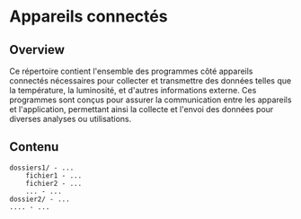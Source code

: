 # Appareils connectés

## Overview
Ce répertoire contient l'ensemble des programmes côté appareils connectés nécessaires pour collecter et transmettre des données telles que la température, la luminosité, et d'autres informations externe. Ces programmes sont conçus pour assurer la communication entre les appareils et l'application, permettant ainsi la collecte et l'envoi des données pour diverses analyses ou utilisations.

## Contenu

```
dossiers1/ - ...
    fichier1 - ...
    fichier2 - ...
    ... - ...
dossier2/ - ...
.... - ...
```

